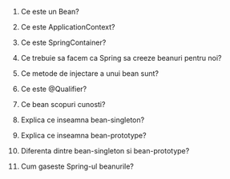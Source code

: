 1) Ce este un Bean?
2) Ce este ApplicationContext?
3) Ce este SpringContainer?
4) Ce trebuie sa facem ca Spring sa creeze beanuri pentru noi?
5) Ce metode de injectare a unui bean sunt?
6) Ce este @Qualifier?
7) Ce bean scopuri cunosti?
8) Explica ce inseamna bean-singleton? 
9) Explica ce inseamna bean-prototype? 
10) Diferenta dintre bean-singleton si bean-prototype?

11) Cum gaseste Spring-ul beanurile?